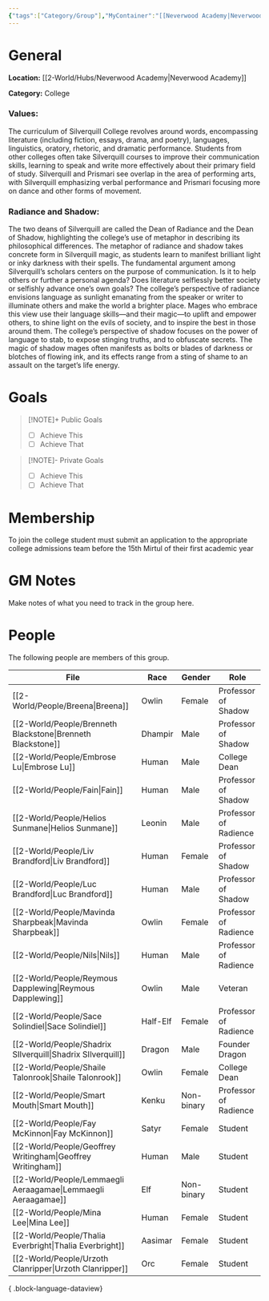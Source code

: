 ```yaml
---
{"tags":["Category/Group"],"MyContainer":"[[Neverwood Academy|Neverwood Academy]]","MyCategory":"College","image":"map-1.5-silverquill-campus.jpg","obsidianUIMode":"preview","faction":null,"primary_contact":null,"founder":["Shadrix Silverquill"],"deans":["Shaile Talonrook","Embrose Lu"],"staff":["Breena","Nils","Brenneth Blackstone","Fain","Mavinda Sharpbeak","Helios Sunmane","Liv Brandford","Luc Brandford","Sace Solindiel","Smart Mouth"],"dg-publish":true,"dg-path":"World/Groups/Silverquill College.md","permalink":"/world/groups/silverquill-college/","dgPassFrontmatter":true,"updated":"2025-09-29T13:25:04.000+01:00"}
---
```



# General

**Location:** [[2-World/Hubs/Neverwood Academy\|Neverwood Academy]]

**Category:** College

### Values:
The curriculum of Silverquill College revolves around words, encompassing literature (including fiction, essays, drama, and poetry), languages, linguistics, oratory, rhetoric, and dramatic performance. Students from other colleges often take Silverquill courses to improve their communication skills, learning to speak and write more effectively about their primary field of study. Silverquill and Prismari see overlap in the area of performing arts, with Silverquill emphasizing verbal performance and Prismari focusing more on dance and other forms of movement.

### Radiance and Shadow:
The two deans of Silverquill are called the Dean of Radiance and the Dean of Shadow, highlighting the college’s use of metaphor in describing its philosophical differences. The metaphor of radiance and shadow takes concrete form in Silverquill magic, as students learn to manifest brilliant light or inky darkness with their spells. The fundamental argument among Silverquill’s scholars centers on the purpose of communication. Is it to help others or further a personal agenda? Does literature selflessly better society or selfishly advance one’s own goals?
The college’s perspective of radiance envisions language as sunlight emanating from the speaker or writer to illuminate others and make the world a brighter place. Mages who embrace this view use their language skills—and their magic—to uplift and empower others, to shine light on the evils of society, and to inspire the best in those around them.
The college’s perspective of shadow focuses on the power of language to stab, to expose stinging truths, and to obfuscate secrets. The magic of shadow mages often manifests as bolts or blades of darkness or blotches of flowing ink, and its effects range from a sting of shame to an assault on the target’s life energy.

# Goals

> [!NOTE]+ Public Goals
> - [ ] Achieve This
> - [ ] Achieve That

> [!NOTE]- Private Goals
> - [ ] Achieve This
> - [ ] Achieve That

# Membership
To join the college student must submit an application to the appropriate college admissions team before the 15th Mirtul of their first academic year

# GM Notes

Make notes of what you need to track in the group here. 


# People

The following people are members of this group.  

| File                                                             | Race     | Gender     | Role                  |
| ---------------------------------------------------------------- | -------- | ---------- | --------------------- |
| [[2-World/People/Breena\|Breena]]                             | Owlin    | Female     | Professor of Shadow   |
| [[2-World/People/Brenneth Blackstone\|Brenneth Blackstone]]   | Dhampir  | Male       | Professor of Shadow   |
| [[2-World/People/Embrose Lu\|Embrose Lu]]                     | Human    | Male       | College Dean          |
| [[2-World/People/Fain\|Fain]]                                 | Human    | Male       | Professor of Shadow   |
| [[2-World/People/Helios Sunmane\|Helios Sunmane]]             | Leonin   | Male       | Professor of Radience |
| [[2-World/People/Liv Brandford\|Liv Brandford]]               | Human    | Female     | Professor of Shadow   |
| [[2-World/People/Luc Brandford\|Luc Brandford]]               | Human    | Male       | Professor of Shadow   |
| [[2-World/People/Mavinda Sharpbeak\|Mavinda Sharpbeak]]       | Owlin    | Female     | Professor of Radience |
| [[2-World/People/Nils\|Nils]]                                 | Human    | Male       | Professor of Radience |
| [[2-World/People/Reymous Dapplewing\|Reymous Dapplewing]]     | Owlin    | Male       | Veteran               |
| [[2-World/People/Sace Solindiel\|Sace Solindiel]]             | Half-Elf | Female     | Professor of Radience |
| [[2-World/People/Shadrix SIlverquill\|Shadrix SIlverquill]]   | Dragon   | Male       | Founder Dragon        |
| [[2-World/People/Shaile Talonrook\|Shaile Talonrook]]         | Owlin    | Female     | College Dean          |
| [[2-World/People/Smart Mouth\|Smart Mouth]]                   | Kenku    | Non-binary | Professor of Radience |
| [[2-World/People/Fay McKinnon\|Fay McKinnon]]                 | Satyr    | Female     | Student               |
| [[2-World/People/Geoffrey Writingham\|Geoffrey Writingham]]   | Human    | Male       | Student               |
| [[2-World/People/Lemmaegli Aeraagamae\|Lemmaegli Aeraagamae]] | Elf      | Non-binary | Student               |
| [[2-World/People/Mina Lee\|Mina Lee]]                         | Human    | Female     | Student               |
| [[2-World/People/Thalia Everbright\|Thalia Everbright]]       | Aasimar  | Female     | Student               |
| [[2-World/People/Urzoth Clanripper\|Urzoth Clanripper]]       | Orc      | Female     | Student               |

{ .block-language-dataview}
